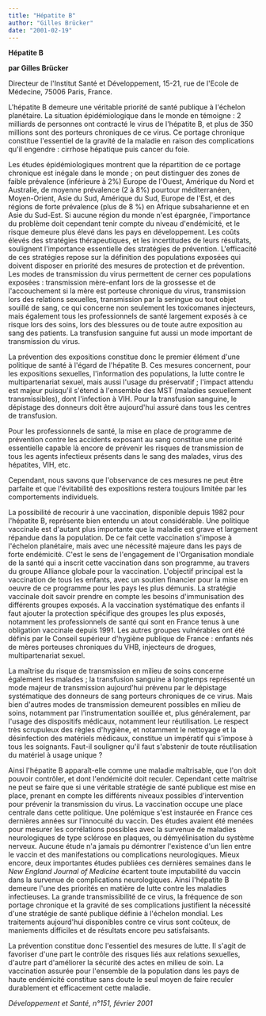 ```yaml
---
title: "Hépatite B"
author: "Gilles Brücker"
date: "2001-02-19"
---
```


**Hépatite B**

**par Gilles Brücker**

Directeur de l'Institut Santé et Développement, 15-21, rue de l'Ecole de Médecine, 75006 Paris, France.

L'hépatite B demeure une véritable priorité de santé publique à l'échelon planétaire. La situation épidémiologique dans le monde en témoigne : 2 milliards de personnes ont contracté le virus de l'hépatite B, et plus de 350 millions sont des porteurs chroniques de ce virus. Ce portage chronique constitue l'essentiel de la gravité de la maladie en raison des complications qu'il engendre : cirrhose hépatique puis cancer du foie.

Les études épidémiologiques montrent que la répartition de ce portage chronique est inégale dans le monde ; on peut distinguer des zones de faible prévalence (inférieure à 2%) Europe de l'Ouest, Amérique du Nord et Australie, de moyenne prévalence (2 à 8%) pourtour méditerranéen, Moyen-Orient, Asie du Sud, Amérique du Sud, Europe de l'Est, et des régions de forte prévalence (plus de 8 %) en Afrique subsaharienne et en Asie du Sud-Est. Si aucune région du monde n'est épargnée, l'importance du problème doit cependant tenir compte du niveau d'endémicité, et le risque demeure plus élevé dans les pays en développement. Les coûts élevés des stratégies thérapeutiques, et les incertitudes de leurs résultats, soulignent l'importance essentielle des stratégies de prévention. L'efficacité de ces stratégies repose sur la définition des populations exposées qui doivent disposer en priorité des mesures de protection et de prévention. Les modes de transmission du virus permettent de cerner ces populations exposées : transmission mère-enfant lors de la grossesse et de l'accouchement si la mère est porteuse chronique du virus, transmission lors des relations sexuelles, transmission par la seringue ou tout objet souillé de sang, ce qui concerne non seulement les toxicomanes injecteurs, mais également tous les professionnels de santé largement exposés à ce risque lors des soins, lors des blessures ou de toute autre exposition au sang des patients. La transfusion sanguine fut aussi un mode important de transmission du virus.

La prévention des expositions constitue donc le premier élément d'une politique de santé à l'égard de l'hépatite B. Ces mesures concernent, pour les expositions sexuelles, l'information des populations, la lutte contre le multipartenariat sexuel, mais aussi l'usage du préservatif ; l'impact attendu est majeur puisqu'il s'étend à l'ensemble des MST (maladies sexuellement transmissibles), dont l'infection à VIH. Pour la transfusion sanguine, le dépistage des donneurs doit être aujourd'hui assuré dans tous les centres de transfusion.

Pour les professionnels de santé, la mise en place de programme de prévention contre les accidents exposant au sang constitue une priorité essentielle capable là encore de prévenir les risques de transmission de tous les agents infectieux présents dans le sang des malades, virus des hépatites, VIH, etc.

Cependant, nous savons que l'observance de ces mesures ne peut être parfaite et que l'évitabilité des expositions restera toujours limitée par les comportements individuels.

La possibilité de recourir à une vaccination, disponible depuis 1982 pour l'hépatite B, représente bien entendu un atout considérable. Une politique vaccinale est d'autant plus importante que la maladie est grave et largement répandue dans la population. De ce fait cette vaccination s'impose à l'échelon planétaire, mais avec une nécessité majeure dans les pays de forte endémicité. C'est le sens de l'engagement de l'Organisation mondiale de la santé qui a inscrit cette vaccination dans son programme, au travers du groupe Alliance globale pour la vaccination. L'objectif principal est la vaccination de tous les enfants, avec un soutien financier pour la mise en oeuvre de ce programme pour les pays les plus démunis. La stratégie vaccinale doit savoir prendre en compte les besoins d'immunisation des différents groupes exposés. A la vaccination systématique des enfants il faut ajouter la protection spécifique des groupes les plus exposés, notamment les professionnels de santé qui sont en France tenus à une obligation vaccinale depuis 1991. Les autres groupes vulnérables ont été définis par le Conseil supérieur d'hygiène publique de France : enfants nés de mères porteuses chroniques du VHB, injecteurs de drogues, multipartenariat sexuel.

La maîtrise du risque de transmission en milieu de soins concerne également les malades ; la transfusion sanguine a longtemps représenté un mode majeur de transmission aujourd'hui prévenu par le dépistage systématique des donneurs de sang porteurs chroniques de ce virus. Mais bien d'autres modes de transmission demeurent possibles en milieu de soins, notamment par l'instrumentation souillée et, plus généralement, par l'usage des dispositifs médicaux, notamment leur réutilisation. Le respect très scrupuleux des règles d'hygiène, et notamment le nettoyage et la désinfection des matériels médicaux, constitue un impératif qui s'impose à tous les soignants. Faut-il souligner qu'il faut s'abstenir de toute réutilisation du matériel à usage unique ?

Ainsi l'hépatite B apparaît-elle comme une maladie maîtrisable, que l'on doit pouvoir contrôler, et dont l'endémicité doit reculer. Cependant cette maîtrise ne peut se faire que si une véritable stratégie de santé publique est mise en place, prenant en compte les différents niveaux possibles d'intervention pour prévenir la transmission du virus. La vaccination occupe une place centrale dans cette politique. Une polémique s'est instaurée en France ces dernières années sur l'innocuité du vaccin. Des études avaient été menées pour mesurer les corrélations possibles avec la survenue de maladies neurologiques de type sclérose en plaques, ou démyélinisation du système nerveux. Aucune étude n'a jamais pu démontrer l'existence d'un lien entre le vaccin et des manifestations ou complications neurologiques. Mieux encore, deux importantes études publiées ces dernières semaines dans le _New England Journal of_ _Medicine_ écartent toute imputabilité du vaccin dans la survenue de complications neurologiques. Ainsi l'hépatite B demeure l'une des priorités en matière de lutte contre les maladies infectieuses. La grande transmissibilité de ce virus, la fréquence de son portage chronique et la gravité de ses complications justifient la nécessité d'une stratégie de santé publique définie à l'échelon mondial. Les traitements aujourd'hui disponibles contre ce virus sont coûteux, de maniements difficiles et de résultats encore peu satisfaisants.

La prévention constitue donc l'essentiel des mesures de lutte. Il s'agit de favoriser d'une part le contrôle des risques liés aux relations sexuelles, d'autre part d'améliorer la sécurité des actes en milieu de soin. La vaccination assurée pour l'ensemble de la population dans les pays de haute endémicité constitue sans doute le seul moyen de faire reculer durablement et efficacement cette maladie.

_Développement et Santé, n°151, février 2001_